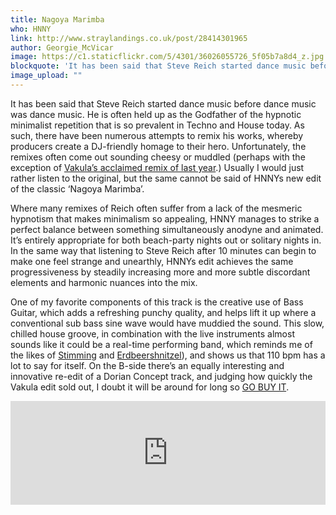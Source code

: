 ```yaml
---
title: Nagoya Marimba
who: HNNY
link: http://www.straylandings.co.uk/post/28414301965
author: Georgie_McVicar
image: https://c1.staticflickr.com/5/4301/36026055726_5f05b7a8d4_z.jpg
blockquote: 'It has been said that Steve Reich started dance music before dance music was dance music. He is often held up as the Godfather of the hypnotic minimalist repetition that is so prevalent in Techno and House today. As such, there have been numerous attempts to remix his works, whereby producers create a DJ-friendly homage to their hero. Unfortunately, the remixes often come out sounding cheesy or muddled (perhaps with the exception of [Vakula’s acclaimed remix of last year](http://www.youtube.com/watch?v=8ls1v2p84sM).) Usually I would just rather listen to the original, but the same cannot be said of HNNYs new edit of the classic ‘Nagoya Marimba’.'
image_upload: ""
---
```

It has been said that Steve Reich started dance music before dance music was dance music. He is often held up as the Godfather of the hypnotic minimalist repetition that is so prevalent in Techno and House today. As such, there have been numerous attempts to remix his works, whereby producers create a DJ-friendly homage to their hero. Unfortunately, the remixes often come out sounding cheesy or muddled (perhaps with the exception of [Vakula’s acclaimed remix of last year](http://www.youtube.com/watch?v=8ls1v2p84sM).) Usually I would just rather listen to the original, but the same cannot be said of HNNYs new edit of the classic ‘Nagoya Marimba’.

Where many remixes of Reich often suffer from a lack of the mesmeric hypnotism that makes minimalism so appealing, HNNY manages to strike a perfect balance between something simultaneously anodyne and animated. It’s entirely appropriate for both beach-party nights out or solitary nights in. In the same way that listening to Steve Reich after 10 minutes can begin to make one feel strange and unearthly, HNNYs edit achieves the same progressiveness by steadily increasing more and more subtle discordant elements and harmonic nuances into the mix.

One of my favorite components of this track is the creative use of Bass Guitar, which adds a refreshing punchy quality, and helps lift it up where a conventional sub bass sine wave would have muddied the sound. This slow, chilled house groove, in combination with the live instruments almost sounds like it could be a real-time performing band, which reminds me of the likes of [Stimming](http://soundcloud.com/stimming) and [Erdbeershnitzel](http://soundcloud.com/erdbeerschnitzel/)), and shows us that 110 bpm has a lot to say for itself. On the B-side there’s an equally interesting and innovative re-edit of a Dorian Concept track, and judging how quickly the Vakula edit sold out, I doubt it will be around for long so [GO BUY IT](http://www.phonicarecords.com/product/view/108039).

<iframe frameborder="no" height="166" scrolling="no" src="http://w.soundcloud.com/player/?url=http%3A%2F%2Fapi.soundcloud.com%2Ftracks%2F47332815&show_artwork=true" width="100%"></iframe>
